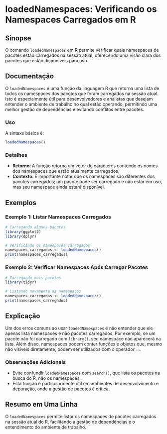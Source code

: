 <!--
Meta Description: # loadedNamespaces: Verificando os Namespaces Carregados em R ## Sinopse O comando `loadedNamespaces` em R permite verificar quais namespaces de pacot...
Meta Keywords: namespaces, pacotes, loadednamespaces, carregados, que
-->

# loadedNamespaces: Verificando os Namespaces Carregados em R

## Sinopse
O comando `loadedNamespaces` em R permite verificar quais namespaces de pacotes estão carregados na sessão atual, oferecendo uma visão clara dos pacotes que estão disponíveis para uso.

## Documentação
O `loadedNamespaces` é uma função da linguagem R que retorna uma lista de todos os namespaces dos pacotes que foram carregados na sessão atual. Isto é especialmente útil para desenvolvedores e analistas que desejam entender o ambiente de trabalho no qual estão operando, permitindo uma melhor gestão de dependências e evitando conflitos entre pacotes.

### Uso
A sintaxe básica é:

```R
loadedNamespaces()
```

### Detalhes
- **Retorno**: A função retorna um vetor de caracteres contendo os nomes dos namespaces que estão atualmente carregados.
- **Contexto**: É importante notar que os namespaces são diferentes dos pacotes carregados; um pacote pode ser carregado e não estar em uso, mas seu namespace ainda estará disponível.

## Exemplos

### Exemplo 1: Listar Namespaces Carregados
```R
# Carregando alguns pacotes
library(ggplot2)
library(dplyr)

# Verificando os namespaces carregados
namespaces_carregados <- loadedNamespaces()
print(namespaces_carregados)
```

### Exemplo 2: Verificar Namespaces Após Carregar Pacotes
```R
# Carregando mais pacotes
library(tidyr)

# Listando novamente os namespaces
namespaces_carregados <- loadedNamespaces()
print(namespaces_carregados)
```

## Explicação
Um dos erros comuns ao usar `loadedNamespaces` é não entender que ele apenas lista namespaces e não pacotes carregados. Por exemplo, se um pacote não foi carregado com `library()`, seu namespace não aparecerá na lista. Além disso, namespaces podem conter funções e objetos que, mesmo não visíveis diretamente, podem ser utilizados com o operador `::`.

### Observações Adicionais
- Evite confundir `loadedNamespaces` com `search()`, que lista os pacotes na busca do R, não os namespaces.
- Esta função é particularmente útil em ambientes de desenvolvimento e depuração, onde a gestão de pacotes é crítica.

## Resumo em Uma Linha
O `loadedNamespaces` permite listar os namespaces de pacotes carregados na sessão atual do R, facilitando a gestão de dependências e o entendimento do ambiente de trabalho.